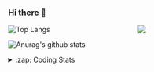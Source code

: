 ### Hi there 👋

<!--
**tao8687/tao8687** is a ✨ _special_ ✨ repository because its `README.md` (this file) appears on your GitHub profile.

Here are some ideas to get you started:

- 🔭 I’m currently working on ...
- 🌱 I’m currently learning ...
- 👯 I’m looking to collaborate on ...
- 🤔 I’m looking for help with ...
- 💬 Ask me about ...
- 📫 How to reach me: ...
- 😄 Pronouns: ...
- ⚡ Fun fact: ...
-->

<img align='right' src="https://media.giphy.com/media/M9gbBd9nbDrOTu1Mqx/giphy.gif" width="240">

  
![Top Langs](https://github-readme-stats.vercel.app/api/top-langs/?username=tao8687&layout=compact&title_color=23238E&text_color=A67D3D)

![Anurag's github stats](https://github-readme-stats.vercel.app/api?username=tao8687&show_icons=true&&text_color=A67D3D&title_color=23238E&show_icons=false&count_private=true&hide=stars)

<details>
  <summary>:zap: Coding Stats</summary>
  <br>
    
<!--START_SECTION:waka-->
![Code Time](http://img.shields.io/badge/Code%20Time-1%2C451%20hrs%2055%20mins-blue)

![Profile Views](http://img.shields.io/badge/Profile%20Views-4-blue)

**🐱 My GitHub Data** 

> 📦 1.5 MB Used in GitHub's Storage 
 > 
> 🏆 85 Contributions in the Year 2024
 > 
> 🚫 Not Opted to Hire
 > 
> 📜 50 Public Repositories 
 > 
> 🔑 25 Private Repositories 
 > 
**I'm an Early 🐤** 

```text
🌞 Morning                1323 commits        ██████████████████████░░░   86.41 % 
🌆 Daytime                87 commits          █░░░░░░░░░░░░░░░░░░░░░░░░   05.68 % 
🌃 Evening                117 commits         ██░░░░░░░░░░░░░░░░░░░░░░░   07.64 % 
🌙 Night                  4 commits           ░░░░░░░░░░░░░░░░░░░░░░░░░   00.26 % 
```
📅 **I'm Most Productive on Wednesday** 

```text
Monday                   221 commits         ████░░░░░░░░░░░░░░░░░░░░░   14.44 % 
Tuesday                  207 commits         ███░░░░░░░░░░░░░░░░░░░░░░   13.52 % 
Wednesday                274 commits         ████░░░░░░░░░░░░░░░░░░░░░   17.90 % 
Thursday                 199 commits         ███░░░░░░░░░░░░░░░░░░░░░░   13.00 % 
Friday                   217 commits         ████░░░░░░░░░░░░░░░░░░░░░   14.17 % 
Saturday                 211 commits         ███░░░░░░░░░░░░░░░░░░░░░░   13.78 % 
Sunday                   202 commits         ███░░░░░░░░░░░░░░░░░░░░░░   13.19 % 
```


📊 **This Week I Spent My Time On** 

```text
🕑︎ Time Zone: Asia/Shanghai

💬 Programming Languages: 
Other                    6 hrs 49 mins       ██████████░░░░░░░░░░░░░░░   40.25 % 
C++                      4 hrs 35 mins       ███████░░░░░░░░░░░░░░░░░░   27.13 % 
Python                   1 hr 48 mins        ███░░░░░░░░░░░░░░░░░░░░░░   10.63 % 
Markdown                 1 hr 7 mins         ██░░░░░░░░░░░░░░░░░░░░░░░   06.68 % 
CMake                    1 hr                █░░░░░░░░░░░░░░░░░░░░░░░░   05.94 % 

🔥 Editors: 
VS Code                  16 hrs 56 mins      █████████████████████████   100.00 % 

🐱‍💻 Projects: 
autox                    8 hrs 22 mins       ████████████░░░░░░░░░░░░░   49.41 % 
agvs                     3 hrs 34 mins       █████░░░░░░░░░░░░░░░░░░░░   21.15 % 
src                      2 hrs 8 mins        ███░░░░░░░░░░░░░░░░░░░░░░   12.62 % 
ackermann_gazebo         1 hr 28 mins        ██░░░░░░░░░░░░░░░░░░░░░░░   08.72 % 
wheeltec_robot           30 mins             █░░░░░░░░░░░░░░░░░░░░░░░░   02.98 % 

💻 Operating System: 
Linux                    16 hrs 56 mins      █████████████████████████   100.00 % 
```

**I Mostly Code in Python** 

```text
Python                   9 repos             ████████░░░░░░░░░░░░░░░░░   30.00 % 
C++                      8 repos             ███████░░░░░░░░░░░░░░░░░░   26.67 % 
JavaScript               2 repos             ██░░░░░░░░░░░░░░░░░░░░░░░   06.67 % 
Batchfile                1 repo              █░░░░░░░░░░░░░░░░░░░░░░░░   03.33 % 
HTML                     1 repo              █░░░░░░░░░░░░░░░░░░░░░░░░   03.33 % 
```



**Timeline**

![Lines of Code chart](https://raw.githubusercontent.com/tao8687/tao8687/master/assets/bar_graph.png)


 Last Updated on 25/03/2024 01:11:40 UTC
<!--END_SECTION:waka-->
</details>
